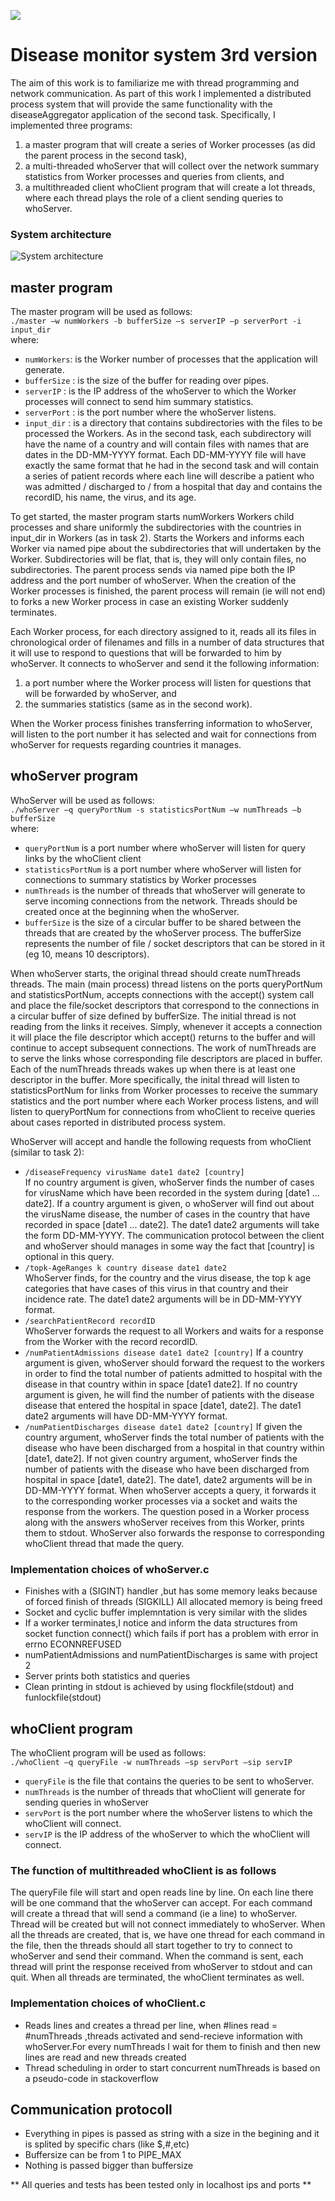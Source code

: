 ![](https://img.shields.io/badge/C-00599C?style=for-the-badge&logo=c&logoColor=white)

# Disease monitor system 3rd version
The aim of this work is to familiarize me with thread programming and network communication. 
As part of this work I implemented a distributed process system that will provide the same
functionality with the diseaseAggregator application of the second task. Specifically, I implemented three
programs: 
1. a master program that will create a series of Worker processes (as did the parent process
in the second task), 
2. a multi-threaded whoServer that will collect over the network summary statistics from Worker
processes and queries from clients, and 
3. a multithreaded client whoClient program that will create a lot
threads, where each thread plays the role of a client sending queries to whoServer.

### System architecture

![](./images/sp3.png?raw=true "System architecture")


## master program
The master program will be used as follows:\
```./master –w numWorkers -b bufferSize –s serverIP –p serverPort -i input_dir``` \
where:
-  ```numWorkers```: is the Worker number of processes that the application will generate.
-  ```bufferSize``` : is the size of the buffer for reading over pipes.
-  ```serverIP``` : is the IP address of the whoServer to which the Worker processes will connect to
send him summary statistics.
-  ```serverPort``` : is the port number where the whoServer listens.
-  ```input_dir``` : is a directory that contains subdirectories with the files to be processed
the Workers. As in the second task, each subdirectory will have the name of a country and will contain files with
names that are dates in the DD-MM-YYYY format. Each DD-MM-YYYY file will have exactly the same
format that he had in the second task and will contain a series of patient records where each line will describe
a patient who was admitted / discharged to / from a hospital that day and contains the recordID, his name,
the virus, and its age.


To get started, the master program starts numWorkers Workers child processes and share
uniformly the subdirectories with the countries in input_dir in Workers (as in task 2). Starts the Workers and informs each Worker via named pipe about the subdirectories that will
undertaken by the Worker. Subdirectories will be flat, that is, they will only contain files, no
subdirectories. The parent process sends via named pipe both the IP address and the port number of whoServer.
When the creation of the Worker processes is finished, the parent process will remain (ie will not end) to
forks a new Worker process in case an existing Worker suddenly terminates.


Each Worker process, for each directory assigned to it, reads all its files in chronological order
of filenames and fills in a number of data structures that it will use to respond to
questions that will be forwarded to him by whoServer. It connects to whoServer and send it the following information:
1. a port number where the Worker process will listen for questions that will be forwarded by whoServer, and 
2. the summaries statistics (same as in the second work). 

When the Worker process finishes transferring information to whoServer, will listen to the port number it has selected and wait for connections from whoServer for requests regarding
countries it manages.

## whoServer program

WhoServer will be used as follows: \
```./whoServer –q queryPortNum -s statisticsPortNum –w numThreads –b bufferSize```\
where:
- ```queryPortNum``` is a port number where whoServer will listen for query links
by the whoClient client
- ``` statisticsPortNum ``` is a port number where whoServer will listen for connections to
summary statistics by Worker processes
- ``` numThreads ```  is the number of threads that whoServer will generate to serve
incoming connections from the network. Threads should be created once at the beginning when the
whoServer.
- ``` bufferSize ``` is the size of a circular buffer to be shared between the threads that
are created by the whoServer process. The bufferSize represents the number of file / socket descriptors that
can be stored in it (eg 10, means 10 descriptors).


When whoServer starts, the original thread should create numThreads threads. The
main (main process) thread listens on the ports queryPortNum and statisticsPortNum, accepts connections
with the accept() system call and place the file/socket descriptors that
correspond to the connections in a circular buffer of size defined by bufferSize. The initial thread is not
reading from the links it receives. Simply, whenever it accepts a connection it will place the file descriptor
which accept() returns to the buffer and will continue to accept subsequent connections. The work of numThreads
are to serve the links whose corresponding file descriptors are placed in
buffer. Each of the numThreads threads wakes up when there is at least one descriptor in the buffer.
More specifically, the inital thread will listen to statisticsPortNum for links from Worker processes to
receive the summary statistics and the port number where each Worker process listens, and will listen to
queryPortNum for connections from whoClient to receive queries about cases reported in
distributed process system.


WhoServer will accept and handle the following requests from whoClient (similar to task 2):
- ```/diseaseFrequency virusName date1 date2 [country]```\
If no country argument is given, whoServer finds the number of cases for virusName
which have been recorded in the system during [date1 ... date2]. If a country argument is given, ο
whoServer will find out about the virusName disease, the number of cases in the country that have
recorded in space [date1 ... date2]. The date1 date2 arguments will take the form
DD-MM-YYYY. The communication protocol between the client and whoServer should
manages in some way the fact that [country] is optional in this query.
- ```/topk-AgeRanges k country disease date1 date2```\
WhoServer finds, for the country and the virus disease, the top k age categories that have
cases of this virus in that country and their incidence rate. The date1 date2 arguments will be in DD-MM-YYYY format.
- ```/searchPatientRecord recordID```\
WhoServer forwards the request to all Workers and waits for a response from the Worker with the record
recordID.
- ```/numPatientAdmissions disease date1 date2 [country]```
If a country argument is given, whoServer should forward the request to the workers in order to find the
total number of patients admitted to hospital with the disease in that country within
in space [date1 date2]. If no country argument is given, he will find the number of patients with the disease
disease that entered the hospital in space [date1, date2]. The date1 date2 arguments will
have DD-MM-YYYY format.
- ```/numPatientDischarges disease date1 date2 [country]```
If given the country argument, whoServer finds the total number of patients with the disease
who have been discharged from a hospital in that country within [date1, date2]. If not given
country argument, whoServer finds the number of patients with the disease who have been discharged from
hospital in space [date1, date2]. The date1, date2 arguments will be in DD-MM-YYYY format.
When whoServer accepts a query, it forwards it to the corresponding worker processes via a socket and waits
the response from the workers. The question posed in a Worker process along with the answers
whoServer receives from this Worker, prints them to stdout. WhoServer also forwards the response to
corresponding whoClient thread that made the query.


### Implementation choices of whoServer.c 
- Finishes with a (SIGINT) handler ,but has some memory leaks because of forced finish of threads (SIGKILL)
All allocated memory is being freed
- Socket and cyclic buffer implemntation is very similar with the slides
- If a worker terminates,I notice and inform the data structures from socket function connect() which fails if port has a problem
with error in errno ECONNREFUSED
- numPatientAdmissions and numPatientDischarges is same with project 2
- Server prints both statistics and queries
- Clean printing in stdout is achieved by using flockfile(stdout) and funlockfile(stdout) 

## whoClient program
The whoClient program will be used as follows: \
```./whoClient –q queryFile -w numThreads –sp servPort –sip servIP```
- ```queryFile``` is the file that contains the queries to be sent to whoServer.
- ```numThreads``` is the number of threads that whoClient will generate for sending
queries in whoServer
- ```servPort``` is the port number where the whoServer listens to which the whoClient will connect.
- ```servIP``` is the IP address of the whoServer to which the whoClient will connect.


### The function of multithreaded whoClient is as follows
The queryFile file will start and open reads line by line. On each line there will be one command that the whoServer can accept. For each
command will create a thread that will send a command (ie a line) to whoServer. Thread
will be created but will not connect immediately to whoServer. When all the threads are created, that is, we have one
thread for each command in the file, then the threads should all start together to try to connect
to whoServer and send their command. When the command is sent, each thread will print the response received
from whoServer to stdout and can quit. When all threads are terminated, the whoClient terminates as well.

### Implementation choices of whoClient.c
- Reads lines and creates a thread per line, when #lines read = #numThreads ,threads activated and send-recieve information
with whoServer.For every numThreads I wait for them to finish and then new lines are read and new threads created
- Thread scheduling in order to start concurrent numThreads is based on a pseudo-code in stackoverflow


## Communication protocoll
- Everything in pipes is passed as string with a size in the begining and it is splited by specific chars (like $,#,etc)
- Buffersize can be from 1 to PIPE_MAX
- Nothing is passed bigger than buffersize


** All queries and tests has been tested only in localhost ips and ports **













